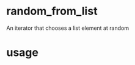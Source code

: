 # random_from_list
An iterator that chooses a list element at random

# usage
```from random_from_list import Rfl

```
